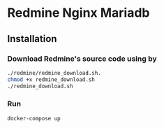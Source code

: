 # Redmine Nginx Mariadb

## Installation

### Download Redmine's source code using by
```bash
./redmine/redmine_download.sh.
chmod +x redmine_download.sh
./redmine_download.sh
```
### Run 
```bash
docker-compose up
```

